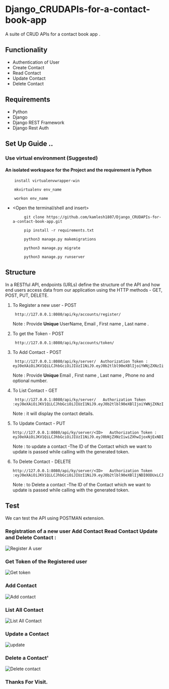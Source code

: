 # Django_CRUDAPIs-for-a-contact-book-app
A suite of CRUD APIs for a contact book app .

## Functionality
- Authentication of User
- Create Contact       
- Read Contact
- Update Contact
- Delete Contact

## Requirements
- Python
- Django 
- Django REST Framework 
- Django Rest Auth

## Set Up Guide ..

### Use virtual environment (Suggested)
    
   #### An isolated workspace for the Project and  the requirement is Python 
    
        install virtualenvwrapper-win
        
        mkvirtualenv env_name      
        
        workon env_name
        
  
* <Open the terminal/shell and insert>

           git clone https://github.com/kamlesh1807/Django_CRUDAPIs-for-a-contact-book-app.git

           pip install -r requirements.txt

           python3 manage.py makemigrations

           python3 manage.py migrate

           python3 manage.py runserver


## Structure
In a RESTful API, endpoints (URLs) define the structure of the API and how end users access data from our application using the HTTP methods - GET, POST, PUT, DELETE.

 1. To Register a new user - POST 

         http://127.0.0.1:8080/api/ky/accounts/register/
         
       Note : Provide <b> Unique </b> UserName, Email , First  name , Last name . 
 2. To get the Token -  POST
 
         http://127.0.0.1:8080/api/ky/accounts/token/
         
 3. To Add Contact  - POST
              
         http://127.0.0.1:8080/api/ky/server/  Authorization Token : eyJ0eXAiOiJKV1QiLCJhbGciOiJIUzI1NiJ9.eyJ0b2tlbl90eXBlIjoiYWNjZXNzIiwiZXhwIjoxNjExNDI0ODUxLCJqdGkiOiJkODcyNTM
         
      Note : Provide <b> Unique </b> Email , First  name , Last name , Phone no   and optional number.
 4. To List Contact  - GET
   
         http://127.0.0.1:8080/api/ky/server/   Authorization Token :eyJ0eXAiOiJKV1QiLCJhbGciOiJIUzI1NiJ9.eyJ0b2tlbl90eXBlIjoiYWNjZXNzIiwiZXhwIjoxNjExNDI0ODUxLCJqdGkiOiJkODcyNTM 
         
     Note : it will display the contact details.    
 5.  To Update Contact  - PUT
  
         http://127.0.0.1:8080/api/ky/server/<ID>   Authorization Token : eyJ0eXAiOiJKV1QiLCJhbGciOiJIUzI1NiJ9.eyJ0bNjZXNzIiwiZXhwIjoxNjExNDI0ODUxLCJqdGkiOiJkODcyNTM
           
     Note : to update a contact -The  ID of the Contact which we want to update is passed while calling with the generated token.
           
 6.  To Delete Contact  - DELETE
  
         http://127.0.0.1:8080/api/ky/server/<ID>   Authorization Token :eyJ0eXAiOiJKV1QiLCJhbGciOiJIUzI1NiJ9.eyJ0b2tlbl90eXBlIjNDI0ODUxLCJqdGkiOiJkODcyNTM
           
      Note : to Delete a contact -The  ID of the Contact which we want to update is passed while calling with the generated token.
     
     
## Test

  We can test the API using  POSTMAN  extension.
  
  ### Registration of a new user Add Contact Read Contact Update and Delete Contact  :
  
  ![Register A user](https://user-images.githubusercontent.com/61351274/105619902-230c4000-5e1d-11eb-9359-28a8e96a6ab0.JPG)

  ### Get Token of the Registered user
  
  ![Get token](https://user-images.githubusercontent.com/61351274/105619900-21db1300-5e1d-11eb-9af6-8204eaf2119b.JPG)
 
  ### Add Contact 
  
  ![Add contact](https://user-images.githubusercontent.com/61351274/105619898-1f78b900-5e1d-11eb-9f4c-6203adb4c706.JPG)
  
  ### List All Contact
  
  ![List All Contact](https://user-images.githubusercontent.com/61351274/105619901-2273a980-5e1d-11eb-9132-804c0496cd37.JPG)
  
  ### Update a Contact
  
  ![update](https://user-images.githubusercontent.com/61351274/105619903-23a4d680-5e1d-11eb-859c-c39aed039150.JPG)
  
  ### Delete a Contact'
  
  ![Delete contact](https://user-images.githubusercontent.com/61351274/105619899-20a9e600-5e1d-11eb-953c-2bc097e65744.JPG)

### Thanks For Visit.  
  
 
 
 
  
  


      
      

